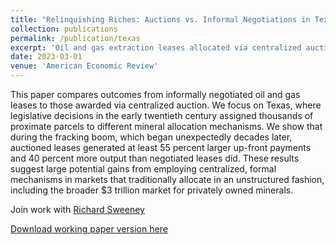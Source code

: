 ```yaml
---
title: "Relinquishing Riches: Auctions vs. Informal Negotiations in Texas Oil and Gas Leasing"
collection: publications
permalink: /publication/texas
excerpt: 'Oil and gas extraction leases allocated via centralized auctions pay the owners of such extraction rights 55% more and produce 40% more output than informally negotiated leases do. (with Richard Sweeney)'
date: 2023-03-01
venue: 'American Economic Review'
---
```

This paper compares outcomes from informally negotiated oil and gas leases to those awarded via centralized auction. We focus on Texas, where legislative decisions in the early twentieth century assigned thousands of proximate parcels to different mineral allocation mechanisms. We show that during the fracking boom, which began unexpectedly decades later, auctioned leases generated at least 55 percent larger up-front payments and 40 percent more output than negotiated leases did.  These results suggest large potential gains from employing centralized, formal mechanisms in markets that traditionally allocate in an unstructured fashion, including the broader \$3 trillion market for privately owned minerals.

Join work with [Richard Sweeney](http://www.richard-sweeney.com)

[Download working paper version here](http://tcovert.github.io/files/cs_texas_combined.pdf)

